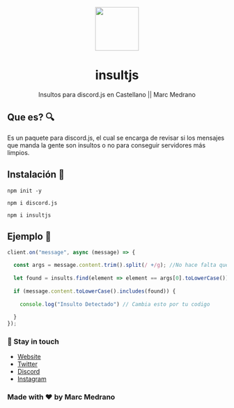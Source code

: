 <p align="center">
   <img src="https://i.ibb.co/CHD6w8V/R6MGKHH.png" height='100px'/>  
</p>
<h1 align="center">insultjs</h1>
<p align="center">Insultos para discord.js en Castellano || Marc Medrano</p>

## Que es? 🔍
Es un paquete para discord.js, el cual se encarga de revisar si los mensajes que manda la gente son insultos o no para conseguir servidores más limpios.


## Instalación 🔑
```
npm init -y

npm i discord.js

npm i insultjs
```

## Ejemplo 🧧
```javascript
client.on("message", async (message) => {

  const args = message.content.trim().split(/ +/g); //No hace falta que lo definas si ya lo tienes definido
  
  let found = insults.find(element => element == args[0].toLowerCase()); // Revisa si el mensaje enviado contiene un insulto
  
  if (message.content.toLowerCase().includes(found)) {
  
    console.log("Insulto Detectado") // Cambia esto por tu codigo
    
  }
});

```

### 👤 Stay in touch
- [Website](https://elmarcz.github.io/portfolio/)
- [Twitter](https://twitter.com/MarcMedrano15)
- [Discord](https://discord.com/invite/zPSYDGVXxx)
- [Instagram](https://www.instagram.com/marcmedranoz/)

### Made with ❤ by Marc Medrano
